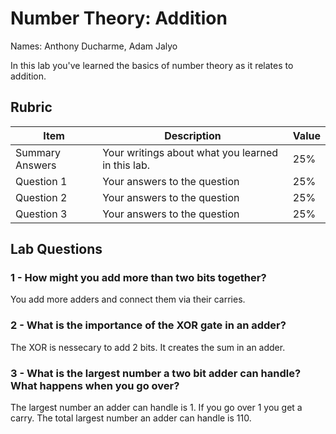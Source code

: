 # Number Theory: Addition
Names: Anthony Ducharme, Adam Jalyo

In this lab you've learned the basics of number theory as it relates to addition.

## Rubric

| Item | Description | Value |
| ---- | ----------- | ----- |
| Summary Answers | Your writings about what you learned in this lab. | 25% |
| Question 1 | Your answers to the question | 25% |
| Question 2 | Your answers to the question | 25% |
| Question 3 | Your answers to the question | 25% |

## Lab Questions

### 1 - How might you add more than two bits together?

You add more adders and connect them via their carries.

### 2 - What is the importance of the XOR gate in an adder?

The XOR is nessecary to add 2 bits. It creates the sum in an adder.

### 3 - What is the largest number a two bit adder can handle? What happens when you go over?

The largest number an adder can handle is 1. If you go over 1 you get a carry. The total largest number an adder can handle is 110.

